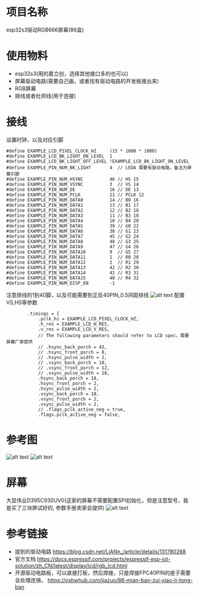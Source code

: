 # 项目名称
esp32s3驱动RGB666屏幕(86盒)

# 使用物料
- esp32s3(用的嘉立创，选择其他接口多的也可以)
- 屏幕驱动电路(需要自己画，或者找有驱动电路的开发板接出来)
- RGB屏幕
- 排线或者杜邦线(用于连接)
# 接线
设置时钟，以及对应引脚
```
#define EXAMPLE_LCD_PIXEL_CLOCK_HZ     (15 * 1000 * 1000)
#define EXAMPLE_LCD_BK_LIGHT_ON_LEVEL  1
#define EXAMPLE_LCD_BK_LIGHT_OFF_LEVEL !EXAMPLE_LCD_BK_LIGHT_ON_LEVEL
#define EXAMPLE_PIN_NUM_BK_LIGHT       4  // LEDA 需要有驱动电路，备注为屏幕引脚    
#define EXAMPLE_PIN_NUM_HSYNC          46 // HS 15
#define EXAMPLE_PIN_NUM_VSYNC          3  // VS 14
#define EXAMPLE_PIN_NUM_DE             16 // DE 13
#define EXAMPLE_PIN_NUM_PCLK           21 // PCLK 12
#define EXAMPLE_PIN_NUM_DATA0          14 // B0 16
#define EXAMPLE_PIN_NUM_DATA1          13 // B1 17
#define EXAMPLE_PIN_NUM_DATA2          12 // B2 18
#define EXAMPLE_PIN_NUM_DATA3          11 // B3 18
#define EXAMPLE_PIN_NUM_DATA4          10 // B4 20 
#define EXAMPLE_PIN_NUM_DATA5          39 // G0 22
#define EXAMPLE_PIN_NUM_DATA6          38 // G1 23
#define EXAMPLE_PIN_NUM_DATA7          45 // G2 24
#define EXAMPLE_PIN_NUM_DATA8          48 // G3 25
#define EXAMPLE_PIN_NUM_DATA9          47 // G4 26
#define EXAMPLE_PIN_NUM_DATA10         9  // G5 27
#define EXAMPLE_PIN_NUM_DATA11         1  // R0 28
#define EXAMPLE_PIN_NUM_DATA12         2  // R1 29
#define EXAMPLE_PIN_NUM_DATA13         42 // R2 30
#define EXAMPLE_PIN_NUM_DATA14         41 // R3 31
#define EXAMPLE_PIN_NUM_DATA15         40 // R4 32
#define EXAMPLE_PIN_NUM_DISP_EN        -1
```
注意排线的1到40脚，以及可能需要到正反40PIN_0.5间距排线
![alt text](asset/屏幕引脚.png)
配置VS,HS等参数
```
        .timings = {
            .pclk_hz = EXAMPLE_LCD_PIXEL_CLOCK_HZ,
            .h_res = EXAMPLE_LCD_H_RES,
            .v_res = EXAMPLE_LCD_V_RES,
            // The following parameters should refer to LCD spec，需要屏幕厂家提供
            // .hsync_back_porch = 43,
            // .hsync_front_porch = 8,
            // .hsync_pulse_width = 2,
            // .vsync_back_porch = 18,
            // .vsync_front_porch = 12,
            // .vsync_pulse_width = 10,
            .hsync_back_porch = 18,
            .hsync_front_porch = 2,
            .hsync_pulse_width = 2,
            .vsync_back_porch = 18,
            .vsync_front_porch = 2,
            .vsync_pulse_width = 2,
            // .flags.pclk_active_neg = true, 
            .flags.pclk_active_neg = false,
```

# 参考图
![alt text](asset/连线.png)
![alt text](asset/连线2.png)

# 屏幕
大显伟业D395C930UV0(这家的屏幕不需要配置SPI初始化，但是注意型号，我是买了三块屏试好的, 参数手册卖家会提供)
![alt text](image.png)

# 参考链接
- 提到的驱动电路
https://blog.csdn.net/LiANn_/article/details/131780268
- 官方文档
https://docs.espressif.com/projects/espressif-esp-iot-solution/zh_CN/latest/display/lcd/rgb_lcd.html
- 开源驱动电路板，可以直接打板，然后焊接，只是焊接FPC40PIN的座子需要会处理连锡。
https://oshwhub.com/jiazuo/86-mian-ban-zui-xiao-ji-tong-ban

